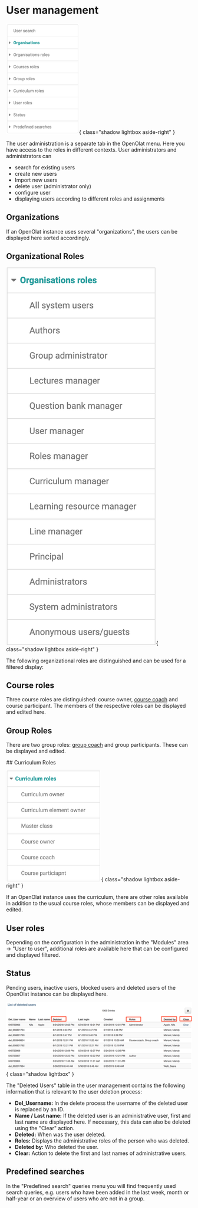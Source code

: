 # User management

![](assets/Org_EN.png){ class="shadow lightbox aside-right" }

The user administration is a separate tab in the OpenOlat menu. Here you have
access to the roles in different contexts. User administrators and
administrators can

  * search for existing users
  * create new users
  * Import new users
  * delete user (administrator only)
  * configure user
  * displaying users according to different roles and assignments


## Organizations

If an OpenOlat instance uses several "organizations", the users can be
displayed here sorted accordingly.

## Organizational Roles

![](assets/OrgRoles_EN.png){ class="shadow lightbox aside-right" }

The following organizational roles are distinguished and can be used for a
filtered display:


## Course roles

Three course roles are distinguished: course owner, [course coach](/sites/manual_user/docs/basic_concepts/coach.de.md)
and course participant. The members of the respective roles can be displayed
and edited here.

## Group Roles

There are two group roles: [group coach](../../manual_user/groups/Group_Administration.md) and group
participants. These can be displayed and edited.

<clear />
## Curriculum Roles

![](assets/CurRoles_EN.png){ class="shadow lightbox aside-right" }

If an OpenOlat instance uses the curriculum, there are other roles available
in addition to the usual course roles, whose members can be displayed and
edited.

## User roles

Depending on the configuration in the administration in the "Modules" area →
"User to user", additional roles are available here that can be configured and
displayed filtered.

## Status

Pending users, inactive users, blocked users and deleted users of the OpenOlat
instance can be displayed here.

![](assets/Geloeschte_Benutzer_EN.png){ class="shadow lightbox" }

The "Deleted Users" table in the user management contains the following
information that is relevant to the user deletion process:

  *  **Del_Username:** In the delete process the username of the deleted user is replaced by an ID.
  *  **Name / Last name:** If the deleted user is an administrative user, first and last name are displayed here. If necessary, this data can also be deleted using the "Clear" action.
  *  **Deleted:** When was the user deleted.
  *  **Roles:** Displays the administrative roles of the person who was deleted.
  *  **Deleted by:** Who deleted the user.
  *  **Clear:** Action to delete the first and last names of administrative users.

## Predefined searches

In the "Predefined search" queries menu you will find frequently used search
queries, e.g. users who have been added in the last week, month or half-year
or an overview of users who are not in a group.

